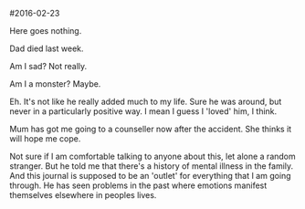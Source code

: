 #2016-02-23

Here goes nothing. 

Dad died last week.

Am I sad? Not really. 

Am I a monster? Maybe.

Eh. It's not like he really added much to my life. Sure he was around, but never in a particularly positive way. I mean I guess I 'loved' him, I think.

Mum has got me going to a counseller now after the accident. She thinks it will hope me cope.

Not sure if I am comfortable talking to anyone about this, let alone a random stranger. But he told me that there's a history of mental illness in the family. And this journal is supposed to be an 'outlet' for everything that I am going through. He has seen problems in the past where emotions manifest themselves elsewhere in peoples lives.